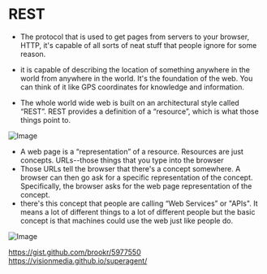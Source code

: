 #  REST

- The protocol that is used to get pages from servers to your browser, HTTP, it's capable of all sorts of neat stuff that people ignore for some reason.
 - it is capable of describing the location of something anywhere in the world from anywhere in the world. It's the foundation of the web. You can think of it like GPS coordinates for knowledge and information.

 - The whole world wide web is built on an architectural style called “REST”. REST provides a definition of a “resource”, which is what those things point to.

 ![Image](https://miro.medium.com/proxy/1*EbBD6IXvf3o-YegUvRB_IA.jpeg)

 - A web page is a “representation” of a resource. Resources are just concepts. URLs--those things that you type into the browser
 - Those URLs tell the browser that there's a concept somewhere. A browser can then go ask for a specific representation of the concept. Specifically, the browser asks for the web page representation of the concept.
 - there's this concept that people are calling “Web Services” or "APIs". It means a lot of different things to a lot of different people but the basic concept is that machines could use the web just like people do.

 ![Image](https://restlet.talend.com/web-api-style/images/rest-and-web-api.png)

 https://gist.github.com/brookr/5977550
 https://visionmedia.github.io/superagent/